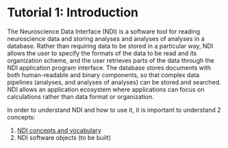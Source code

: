 # Tutorial 1: Introduction

The Neuroscience Data Interface (NDI) is a software tool for reading neuroscience data and storing analyses and analyses of analyses in a database. Rather than requiring data to be stored in a particular way, NDI allows the user to specify the formats of the data to be read and its organization scheme, and the user retrieves parts of the data through the NDI application program interface. The database stores documents with both human-readable and binary components, so that complex data pipelines (analyses, and analyses of analyses) can be stored and searched. NDI allows an application ecosystem where applications can focus on calculations rather than data format or organization.

In order to understand NDI and how to use it, it is important to understand 2 concepts:

1. [NDI concepts and vocabulary](2_ndimodel_vocabulary.md)
2. NDI software objects (to be built)

